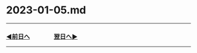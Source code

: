 # 2023-01-05.md

---
### [◀️前日へ](https://github.com/yuasys/chatty-journal/blob/main/2023/01/2023-01-04.md)&emsp;&emsp;&emsp;&emsp;[翌日へ▶️](https://github.com/yuasys/chatty-journal/blob/main/2023/01/2023-01-06.md)

---

